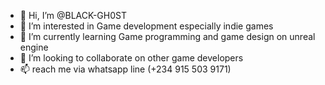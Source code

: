 - 👋 Hi, I’m @BLACK-GH0ST
- 👀 I’m interested in Game development especially indie games
- 🌱 I’m currently learning Game programming and game design on unreal engine
- 💞️ I’m looking to collaborate on other game developers
- 📫 reach me via whatsapp line (+234 915 503 9171)

<!---
BLACK-GH0ST/BLACK-GH0ST is a ✨ special ✨ repository because its `README.md` (this file) appears on your GitHub profile.
You can click the Preview link to take a look at your changes.
--->

